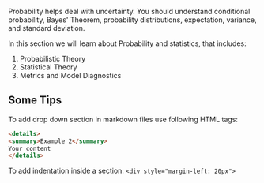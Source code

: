 Probability helps deal with uncertainty. You should understand conditional probability, Bayes' Theorem, probability distributions, expectation, variance, and standard deviation.

In this section we will learn about Probability and statistics, that includes:
1. Probabilistic Theory
2. Statistical Theory
3. Metrics and Model Diagnostics

## Some Tips

To add drop down section in markdown files use following HTML tags:
```html
<details>
<summary>Example 2</summary>
Your content
</details>
```

To add indentation inside a section: `<div style="margin-left: 20px">`